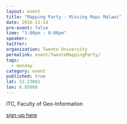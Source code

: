 ```yaml
---
layout: event
title: "Mapping Party - Missing Maps Malawi"
date: 2016-11-14
pre-event: false
time: "3:00pm - 8:00pm"
speaker: 
twitter: 
organization: Twente University
permalink: event/TwenteMappingParty/
tags: 
  - monday
category: event
published: true
lat: 52.23801
lon: 6.85668
---
```


ITC, Faculty of Geo-Information

[sign-up here](https://goo.gl/forms/A5Dy5soZ26IsE3q53)
